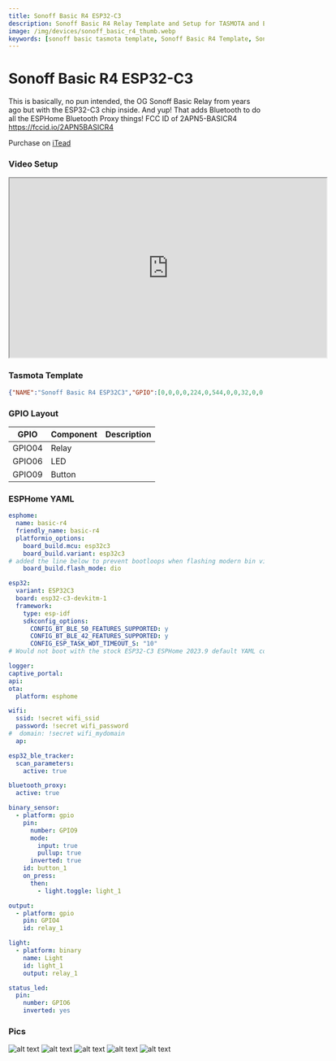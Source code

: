 ```yaml
---
title: Sonoff Basic R4 ESP32-C3
description: Sonoff Basic R4 Relay Template and Setup for TASMOTA and ESPHome
image: /img/devices/sonoff_basic_r4_thumb.webp
keywords: [sonoff basic tasmota template, Sonoff Basic R4 Template, Sonoff Basic R4 ESPHome, 2APN5-BASICR4, sonoff tasmota, sonoff basic bluetooth proxy]
---
```


# Sonoff Basic R4 ESP32-C3

This is basically, no pun intended, the OG Sonoff Basic Relay from years ago but with the ESP32-C3 chip inside.  And yup!  That adds Bluetooth to do all the ESPHome Bluetooth Proxy things!  FCC ID of 2APN5-BASICR4 https://fccid.io/2APN5BASICR4

Purchase on [iTead](https://itead.cc/product/sonoff-basicr4-wi-fi-smart-switch/ref/28/)  

### Video Setup

<iframe allowfullscreen height="353" src="https://www.youtube.com/embed/D8y2FZ2-mQg" width="625" youtube-src-=""></iframe>  

### Tasmota Template
```json
{"NAME":"Sonoff Basic R4 ESP32C3","GPIO":[0,0,0,0,224,0,544,0,0,32,0,0,0,0,0,0,0,0,0,0,0,0],"FLAG":0,"BASE":1}
```
### GPIO Layout

| GPIO |    Component | Description |
|------ |-------------|-------------|         
|GPIO04	| Relay 
|GPIO06	| LED
|GPIO09	| Button

### ESPHome YAML

```yaml
esphome:
  name: basic-r4
  friendly_name: basic-r4
  platformio_options:
    board_build.mcu: esp32c3
    board_build.variant: esp32c3  
# added the line below to prevent bootloops when flashing modern bin via serial
    board_build.flash_mode: dio    

esp32:
  variant: ESP32C3
  board: esp32-c3-devkitm-1
  framework:
    type: esp-idf
    sdkconfig_options:
      CONFIG_BT_BLE_50_FEATURES_SUPPORTED: y
      CONFIG_BT_BLE_42_FEATURES_SUPPORTED: y
      CONFIG_ESP_TASK_WDT_TIMEOUT_S: "10"    
# Would not boot with the stock ESP32-C3 ESPHome 2023.9 default YAML config until I added/change the settings above for ESP32C3

logger:
captive_portal:
api:
ota:
  platform: esphome

wifi:
  ssid: !secret wifi_ssid
  password: !secret wifi_password
#  domain: !secret wifi_mydomain   
  ap:

esp32_ble_tracker:
  scan_parameters:
    active: true

bluetooth_proxy:
  active: true    

binary_sensor:
  - platform: gpio
    pin:
      number: GPIO9
      mode:
        input: true
        pullup: true
      inverted: true
    id: button_1
    on_press:
      then:
        - light.toggle: light_1

output:
  - platform: gpio
    pin: GPIO4
    id: relay_1

light:
  - platform: binary
    name: Light
    id: light_1
    output: relay_1

status_led:
  pin:
    number: GPIO6
    inverted: yes  

```
### Pics
![alt text](/img/devices/sonoff_basic_r4_1.webp)
![alt text](/img/devices/sonoff_basic_r4_2.webp)
![alt text](/img/devices/sonoff_basic_r4_3.webp)
![alt text](/img/devices/sonoff_basic_r4_4.webp)
![alt text](/img/devices/sonoff_basic_r4_5.webp)